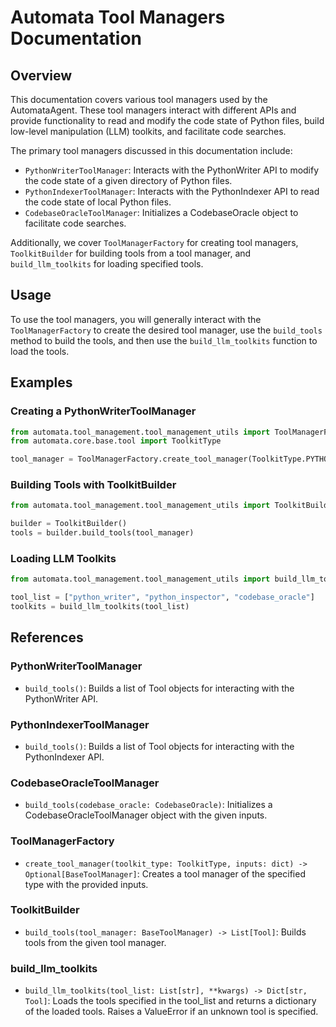 # Automata Tool Managers Documentation

## Overview

This documentation covers various tool managers used by the AutomataAgent. These tool managers interact with different APIs and provide functionality to read and modify the code state of Python files, build low-level manipulation (LLM) toolkits, and facilitate code searches.

The primary tool managers discussed in this documentation include:

- `PythonWriterToolManager`: Interacts with the PythonWriter API to modify the code state of a given directory of Python files.
- `PythonIndexerToolManager`: Interacts with the PythonIndexer API to read the code state of local Python files.
- `CodebaseOracleToolManager`: Initializes a CodebaseOracle object to facilitate code searches.

Additionally, we cover `ToolManagerFactory` for creating tool managers, `ToolkitBuilder` for building tools from a tool manager, and `build_llm_toolkits` for loading specified tools.

## Usage

To use the tool managers, you will generally interact with the `ToolManagerFactory` to create the desired tool manager, use the `build_tools` method to build the tools, and then use the `build_llm_toolkits` function to load the tools.

## Examples

### Creating a PythonWriterToolManager

```python
from automata.tool_management.tool_management_utils import ToolManagerFactory
from automata.core.base.tool import ToolkitType

tool_manager = ToolManagerFactory.create_tool_manager(ToolkitType.PYTHON_WRITER, inputs={})
```

### Building Tools with ToolkitBuilder

```python
from automata.tool_management.tool_management_utils import ToolkitBuilder

builder = ToolkitBuilder()
tools = builder.build_tools(tool_manager)
```

### Loading LLM Toolkits

```python
from automata.tool_management.tool_management_utils import build_llm_toolkits

tool_list = ["python_writer", "python_inspector", "codebase_oracle"]
toolkits = build_llm_toolkits(tool_list)
```

## References

### PythonWriterToolManager

- `build_tools()`: Builds a list of Tool objects for interacting with the PythonWriter API.

### PythonIndexerToolManager

- `build_tools()`: Builds a list of Tool objects for interacting with the PythonIndexer API.

### CodebaseOracleToolManager

- `build_tools(codebase_oracle: CodebaseOracle)`: Initializes a CodebaseOracleToolManager object with the given inputs.

### ToolManagerFactory

- `create_tool_manager(toolkit_type: ToolkitType, inputs: dict) -> Optional[BaseToolManager]`: Creates a tool manager of the specified type with the provided inputs.

### ToolkitBuilder

- `build_tools(tool_manager: BaseToolManager) -> List[Tool]`: Builds tools from the given tool manager.

### build_llm_toolkits

- `build_llm_toolkits(tool_list: List[str], **kwargs) -> Dict[str, Tool]`: Loads the tools specified in the tool_list and returns a dictionary of the loaded tools. Raises a ValueError if an unknown tool is specified.
